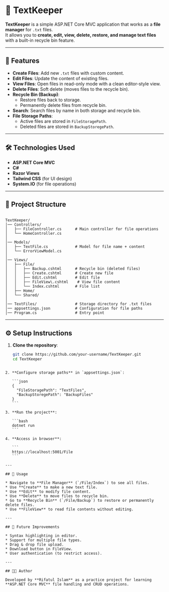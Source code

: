 # 📂 TextKeeper

**TextKeeper** is a simple ASP.NET Core MVC application that works as a **file manager** for `.txt` files.  
It allows you to **create, edit, view, delete, restore, and manage text files** with a built-in recycle bin feature.

---

## 🚀 Features

- **Create Files**: Add new `.txt` files with custom content.
- **Edit Files**: Update the content of existing files.
- **View Files**: Open files in read-only mode with a clean editor-style view.
- **Delete Files**: Soft delete (moves files to the recycle bin).
- **Recycle Bin (Backup)**:
  - Restore files back to storage.
  - Permanently delete files from recycle bin.
- **Search**: Search files by name in both storage and recycle bin.
- **File Storage Paths**:
  - Active files are stored in `FileStoragePath`.
  - Deleted files are stored in `BackupStoregePath`.

---

## 🛠 Technologies Used

- **ASP.NET Core MVC**
- **C#**
- **Razor Views**
- **Tailwind CSS** (for UI design)
- **System.IO** (for file operations)

---

## 📂 Project Structure

```

TextKeeper/
│── Controllers/
│   ├── FileController.cs      # Main controller for file operations
│   └── HomeController.cs
│
│── Models/
│   ├── TextFile.cs            # Model for file name + content
│   └── ErrorViewModel.cs
│
│── Views/
│   ├── File/
│   │   ├── Backup.cshtml      # Recycle bin (deleted files)
│   │   ├── Create.cshtml      # Create new file
│   │   ├── Edit.cshtml        # Edit file
│   │   ├── FileView\.cshtml    # View file content
│   │   └── Index.cshtml       # File list
│   ├── Home/
│   └── Shared/
│
│── TextFiles/                 # Storage directory for .txt files
│── appsettings.json           # Configuration for file paths
│── Program.cs                 # Entry point

````

---

## ⚙️ Setup Instructions

1. **Clone the repository**:
   ```bash
   git clone https://github.com/your-username/TextKeeper.git
   cd TextKeeper
````

2. **Configure storage paths** in `appsettings.json`:

   ```json
   {
     "FileStoragePath": "TextFiles",
     "BackupStoregePath": "BackupFiles"
   }
   ```

3. **Run the project**:

   ```bash
   dotnet run
   ```

4. **Access in browser**:

   ```
   https://localhost:5001/File
   ```

---

## 🎯 Usage

* Navigate to **File Manager** (`/File/Index`) to see all files.
* Use **Create** to make a new text file.
* Use **Edit** to modify file content.
* Use **Delete** to move files to recycle bin.
* Go to **Recycle Bin** (`/File/Backup`) to restore or permanently delete files.
* Use **FileView** to read file contents without editing.

---

## 📌 Future Improvements

* Syntax highlighting in editor.
* Support for multiple file types.
* Drag & drop file upload.
* Download button in FileView.
* User authentication (to restrict access).

---

## 👨‍💻 Author

Developed by **Rifatul Islam** as a practice project for learning **ASP.NET Core MVC** file handling and CRUD operations.
